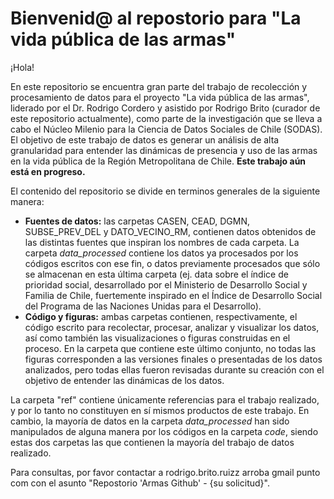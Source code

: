 # Bienvenid@ al repostorio para "La vida pública de las armas"

¡Hola!

En este repositorio se encuentra gran parte del trabajo de recolección y procesamiento de datos para el proyecto "La vida pública de las armas", liderado por el Dr. Rodrigo Cordero y asistido por Rodrigo Brito (curador de este repositorio actualmente), como parte de la investigación que se lleva a cabo el Núcleo Milenio para la Ciencia de Datos Sociales de Chile (SODAS). El objetivo de este trabajo de datos es generar un análisis de alta granularidad para entender las dinámicas de presencia y uso de las armas en la vida pública de la Región Metropolitana de Chile. **Este trabajo aún está en progreso.**

El contenido del repositorio se divide en terminos generales de la siguiente manera:

* **Fuentes de datos:** las carpetas CASEN, CEAD, DGMN, SUBSE_PREV_DEL y DATO_VECINO_RM, contienen datos obtenidos de las distintas fuentes que inspiran los nombres de cada carpeta. La carpeta *data_processed* contiene los datos ya procesados por los códigos escritos con ese fin, o datos previamente procesados que sólo se almacenan en esta última carpeta (ej. data sobre el índice de prioridad social, desarrollado por el Ministerio de Desarrollo Social y Familia de Chile, fuertemente inspirado en el Índice de Desarrollo Social del Programa de las Naciones Unidas para el Desarrollo).
* **Código y figuras:** ambas carpetas contienen, respectivamente, el código escrito para recolectar, procesar, analizar y visualizar los datos, así como también las visualizaciones o figuras construidas en el proceso. En la carpeta que contiene este último conjunto, no todas las figuras corresponden a las versiones finales o presentadas de los datos analizados, pero todas ellas fueron revisadas durante su creación con el objetivo de entender las dinámicas de los datos.

La carpeta "ref" contiene únicamente referencias para el trabajo realizado, y por lo tanto no constituyen en sí mismos productos de este trabajo. En cambio, la mayoría de datos en la carpeta *data_processed* han sido manipulados de alguna manera por los códigos en la carpeta *code*, siendo estas dos carpetas las que contienen la mayoría del trabajo de datos realizado.

Para consultas, por favor contactar a rodrigo.brito.ruizz arroba gmail punto com con el asunto "Repostorio 'Armas Github' - {su solicitud}".
